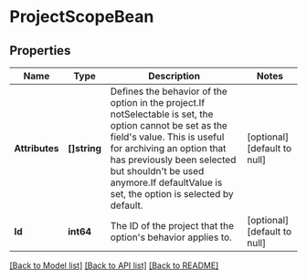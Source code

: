 # ProjectScopeBean

## Properties
Name | Type | Description | Notes
------------ | ------------- | ------------- | -------------
**Attributes** | **[]string** | Defines the behavior of the option in the project.If notSelectable is set, the option cannot be set as the field&#x27;s value. This is useful for archiving an option that has previously been selected but shouldn&#x27;t be used anymore.If defaultValue is set, the option is selected by default. | [optional] [default to null]
**Id** | **int64** | The ID of the project that the option&#x27;s behavior applies to. | [optional] [default to null]

[[Back to Model list]](../README.md#documentation-for-models) [[Back to API list]](../README.md#documentation-for-api-endpoints) [[Back to README]](../README.md)

